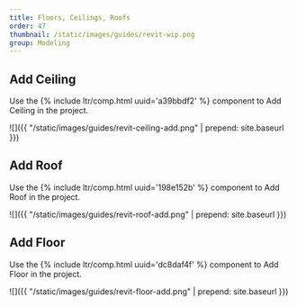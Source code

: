 ```yaml
---
title: Floors, Ceilings, Roofs
order: 47
thumbnail: /static/images/guides/revit-wip.png
group: Modeling
---
```


## Add Ceiling

Use the {% include ltr/comp.html uuid='a39bbdf2' %} component to Add Ceiling in the project.

![]({{ "/static/images/guides/revit-ceiling-add.png" | prepend: site.baseurl }})

## Add Roof

Use the {% include ltr/comp.html uuid='198e152b' %} component to Add Roof in the project.

![]({{ "/static/images/guides/revit-roof-add.png" | prepend: site.baseurl }})

## Add Floor

Use the {% include ltr/comp.html uuid='dc8daf4f' %} component to Add Floor in the project.

![]({{ "/static/images/guides/revit-floor-add.png" | prepend: site.baseurl }})

